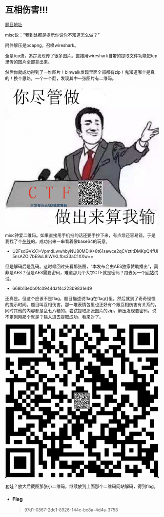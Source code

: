 # 互相伤害!!!

[题目地址](https://adworld.xctf.org.cn/challenges/details?hash=a1480926-f70a-4618-9d39-133d42385d19_2&task_category_id=1)

misc说：“我到处都是提示你说你不知道怎么做？”

附件解压是pcapng。召唤wireshark。

全是tcp流，追踪发现传了很多图片。直接用wireshark自带的提取文件功能把tcp里传的图片全部拿出来。

然后你就成功得到了一堆图片！binwalk发现里面全部都有zip！鬼知道哪个是真的！换个思路，一个一个翻，发现其中一张图片有二维码。

![picture](images/../../../images/image.png)

misc钟爱二维码。如果直接用手机扫的话还要手抄下来，有点烦还容易错，于是我找了个[在线](https://qrcode-decoder.com/)的。成功出来一串看着像base64的玩意。

- U2FsdGVkX1+VpmdLwwhbyNU80MDlK+8t61sewce2qCVztitDMKpQ4fUl5nsAZOI7bE9uL8lW/KLfbs33aC1XXw==

但是解码后是乱码。这时候回过头看那张图，“本发布会由AES独家赞助播出”，莫非是AES？但是AES需要密码，难道那几个大字CTF就是密码？跑去另一个[网站](http://www.jsons.cn/aesencrypt/)试试。

- 668b13e0b0fc0944daf4c223b9831e49

还真是。但这个应该不是flag，题目描述说flag在flag{}里。然后就到了奇奇怪怪的提示时间。题目叫互相伤害，那一堆表情包里也正好有个跟互相伤害有关系的，同时其他的内容都是乱七八糟的。尝试提取那张图片的zip，解压发现要密码。说不定刚刚那个就是？输入进去提取成功，看来对了。

![qrcode](../../images/qrcode.png)

套娃？放大后截图那张小二维码，继续放到上面那个二维码网站解码，得到flag。

- ### Flag
  > 97d1-0867-2dc1-8926-144c-bc8a-4d4a-3758